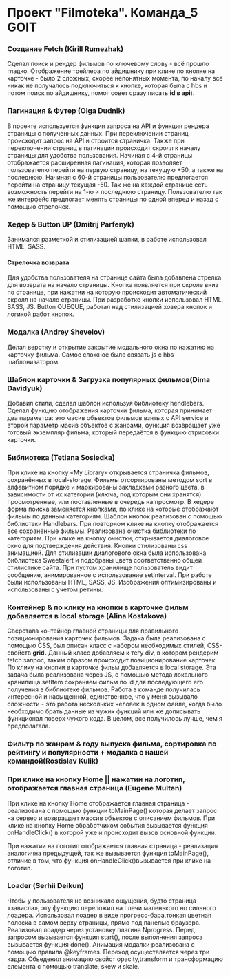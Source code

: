 Проект "Filmoteka". Команда_5 GOIT
==================================

### Создание Fetch (Kirill Rumezhak)

Cделал поиск и рендер фильмов по ключевому слову - всё прошло гладко. Отображение трейлера
по айдишнику при клике по кнопке на карточке - было 2 сложных, скорее непонятных момента, по началу
всё никак не получалось подключиться к кнопке, которая была с hbs и потом поиск по айдишнику, помог
совет сразу писать **id в api**).

### Пагинация & Футер (Olga Dudnik)

В проекте используется функция запроса на API и функция рендера страницы с полученных данных. При
переключении страниц происходит запрос на API и строится страничка. Также при переключении страниц в пагинации
происходит скролл к началу страницы для удобства пользования. Начиная с 4-й страницы отображается расширенная
пагинация, которая позволяет пользователю перейти на первую страницу, на текущую +50, а также на последнюю.
Начиная с 60-й страницы пользователю предлогается перейти на страницу текущая -50. Так же на каждой странице
есть возможность перейти на 1-ю и последнюю страницу. Пользователю так же интерфейс предлогает менять страницы
по одной вперед и назад с помощью стрелочек.

### Хедер & Button UP (Dmitrij Parfenyk)

Занимался разметкой и стилизацией шапки, в работе использовал HTML, SASS.

#### Стрелочка возврата

Для удобства пользователя на странице сайта была добавлена стрелка для возврата на начало страницы.
Кнопка появляется при скроле вниз по странице, при нажатии на которую происходит автоматический скролл на начало
страницы. При разработке кнопки использовал HTML, SASS, JS. Button QUEQUE, работал над стилизацией ховера кнопок
и логикой работ кнопок.

### Модалка (Andrey Shevelov)

Делал верстку и открытие закрытие модального окна по нажатию на карточку фильма. Самое сложное было связать js
с hbs шаблонизатором.

### Шаблон карточки & Загрузка популярных фильмов(Dima Davidyuk)

Добавил стили, сделал шаблон используя библиотеку hendlebars.
Сделал функцию отображения карточки фильма, которая принимает два параметра: это масив объектов фильмов
взятых с API service и второй параметр масив объектов с жанрами, функция возвращает уже готовый экземпляр фильма,
который передаётся в функцию отрисовки карточки.

### Библиотека (Tetiana Sosiedka)

При клике на кнопку «My Library» открывается страничка фильмов, сохранённых в local-storage. Фильмы отсортированы
методом sort в алфавитном порядке и маркированы закладками разного цвета, в зависимости от их категории
(ключа, под которым они хранятся) просмотренные, или поставленные в очередь на просмотр.
В хедере форма поиска заменяется кнопками, по клике на которые отображают фильмы по данным категориям. Шаблон
кнопок реализован с помощью библиотеки Handlebars. При повторном клике на кнопку отображается все сохранённые
фильмы. Реализована очистка библиотеки по категориям. При клике на кнопку очистки, открывается диалоговое окно
для подтверждения действия. Кнопки стилизованы css анимащией. Для стилизации диалогового окна была использована
библиотека Sweetalert и подобраны цвета соответственно общей стилистике сайта. При пустом хранилище пользователь
видит сообщение, анимированное с использование setInterval.
При работе были использованы HTML, SASS, JS. Изображения оптимизированы и использованы с учетом ретины.

### Контейнер & по клику на кнопки в карточке фильм добавляется в local storage (Alina Kostakova)

Сверстала контейнер главной страницы для правильного позиционирования карточек фильмов. Задача была реализована
с помощью CSS, был описан класс с набором необходимых стилей, CSS-свойств **grid.** Данный класс добавляем к тегу div, в
котором рендерим fetch запрос, таким образом происходит позиционирование карточек. По клику на кнопки в карточке фильм
добавляется в local storage. Эта задача была реализована через JS, с помощью метода локального хранилища setItem
сохраняем фильм по id для последующего его получения в библиотеке фильмов. Работа в команде получилась интересной и
насыщенной, единственное, что у меня вызывало сложности - это работа нескольких человек в одном файле, когда было
необходимо брать данные из чужих функций или же дописывать функционал поверх чужого кода. В целом, все получилось
лучше, чем я предполагала.

### Фильтр по жанрам & году выпуска фильма, сортировка по рейтингу и популярности + модалка с нашей командой(Rostislav Kulik)

### При клике на кнопку Home || нажатии на логотип, отображается главная страница (Eugene Multan)

При клике на кнопку Home отображается главная страница - реализована с помощью функции toMainPage()
которая делает запрос на сервер и возвращает массив объектов с описанием фильмов. При клике на кнопку
Home обработчиком события вызывается функция onHandleClick() в которой уже и происходит вызов основной
функции.

При нажатии на логотип отображается главная страница - реализация аналогична предыдущей, так же
вызывается функция toMainPage(), отличие в том, что функция onHandleClick()вызывается при клике на
логотип.

### Loader (Serhii Deikun)

Чтобы у пользователя не возникало ощущения, будто страница «зависла», эту функцию переложил на плечи
маленького но сильного лоадера. Использовал лоадер в виде прогресс-бара,тонкая цветная полоска в самом
верху страницы, прямо под панелью браузера. Реализовал лоадер через установку плагина Nprogress.
Перед запросом вызывается функция start(), после выполнения запроса вызывается функция done().
Анимация модалки реализована с помощью правила @keyframes. Переход осуществляется через три кадра.
Обьеденил анимацию свойст opacity,transform и трансформацию елемента с помощью translate, skew и skale.
